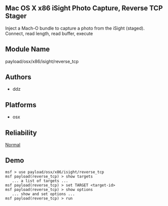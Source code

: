 ## Mac OS X x86 iSight Photo Capture, Reverse TCP Stager

Inject a Mach-O bundle to capture a photo from the iSight 
(staged). Connect, read length, read buffer, execute


## Module Name
payload/osx/x86/isight/reverse_tcp

## Authors
* ddz





## Platforms
* osx

## Reliability
[Normal](https://github.com/rapid7/metasploit-framework/wiki/Exploit-Ranking)

## Demo

```
msf > use payload/osx/x86/isight/reverse_tcp
msf payload(reverse_tcp) > show targets
   ... a list of targets ...
msf payload(reverse_tcp) > set TARGET <target-id>
msf payload(reverse_tcp) > show options
   ... show and set options ...
msf payload(reverse_tcp) > run
```
    
    